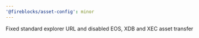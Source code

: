 ```yaml
---
'@fireblocks/asset-config': minor
---
```


Fixed standard explorer URL and disabled EOS, XDB and XEC asset transfer

